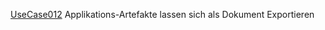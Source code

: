 [UseCase012](../requirements/UseCase012.md)  Applikations-Artefakte lassen sich als Dokument Exportieren